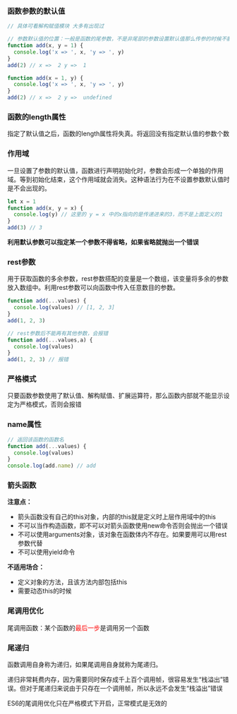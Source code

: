 ### 函数参数的默认值

```javascript
// 具体可看解构赋值模块 大多有出现过

// 参数默认值的位置：一般是函数的尾参数，不是非尾部的参数设置默认值那么传参的时候不能省略
function add(x, y = 1) {
  console.log('x => ', x, 'y => ', y)
}
add(2) // x =>  2 y =>  1

function add(x = 1, y) {
  console.log('x => ', x, 'y => ', y)
}
add(2) // x =>  2 y =>  undefined
```



### 函数的length属性

指定了默认值之后，函数的length属性将失真。将返回没有指定默认值的参数个数



### 作用域

一旦设置了参数的默认值，函数进行声明初始化时，参数会形成一个单独的作用域。等到初始化结束，这个作用域就会消失。这种语法行为在不设置参数默认值时是不会出现的。

```javascript
let x = 1
function add(x, y = x) {
  console.log(y) // 这里的 y = x 中的x指向的是传递进来的3，而不是上面定义的1
}
add(3) // 3
```

**利用默认参数可以指定某一个参数不得省略，如果省略就抛出一个错误** 



### rest参数

用于获取函数的多余参数，rest参数搭配的变量是一个数组，该变量将多余的参数放入数组中。利用rest参数可以向函数中传入任意数目的参数。

```javascript
function add(...values) {
  console.log(values) // [1, 2, 3]
}
add(1, 2, 3)

// rest参数后不能再有其他参数，会报错
function add(...values,a) {
  console.log(values)
}
add(1, 2, 3) // 报错
```



### 严格模式

只要函数参数使用了默认值、解构赋值、扩展运算符，那么函数内部就不能显示设定为严格模式，否则会报错



### name属性

```javascript
// 返回该函数的函数名
function add(...values) {
  console.log(values)
}
console.log(add.name) // add
```



### 箭头函数

**注意点：** 

+ 箭头函数没有自己的this对象，内部的this就是定义时上层作用域中的this
+ 不可以当作构造函数，即不可以对箭头函数使用new命令否则会抛出一个错误
+ 不可以使用arguments对象，该对象在函数体内不存在。如果要用可以用rest参数代替
+ 不可以使用yield命令

**不适用场合：**

+ 定义对象的方法，且该方法内部包括this
+ 需要动态this的时候



### 尾调用优化

尾调用函数：某个函数的<span style='color:red'>最后一步</span>是调用另一个函数



### 尾递归

函数调用自身称为递归，如果尾调用自身就称为尾递归。

递归非常耗费内存，因为需要同时保存成千上百个调用帧，很容易发生“栈溢出”错误。但对于尾递归来说由于只存在一个调用帧，所以永远不会发生“栈溢出”错误

ES6的尾调用优化只在严格模式下开启，正常模式是无效的

